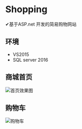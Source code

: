 # Shopping
✔基于ASP.net 开发的简易购物网站
## 环境
- VS2015
- SQL server 2016
## 商城首页
![首页效果图](https://www.github.com/Qymua/bookmaker-data/raw/master/Qymua/1559458929839.png)
## 购物车
![购物车](https://www.github.com/Qymua/bookmaker-data/raw/master/Qymua/1559459088491.png)
